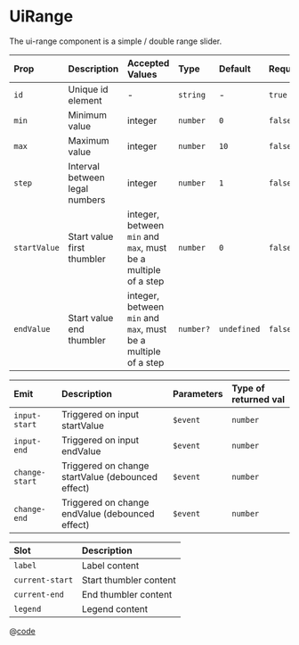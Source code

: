 # UiRange

The ui-range component is a simple / double range slider.

| Prop         | Description                    | Accepted Values                                                | Type      | Default     | Required |
| :----------- | :----------------------------- | :------------------------------------------------------------- | :-------- | :---------- | :------- |
| `id`         | Unique id element              | -                                                              | `string`  | -           | `true`   |
| `min`        | Minimum value                  | integer                                                        | `number`  | `0`         | `false`  |
| `max`        | Maximum value                  | integer                                                        | `number`  | `10`        | `false`  |
| `step`       | Interval between legal numbers | integer                                                        | `number`  | `1`         | `false`  |
| `startValue` | Start value first thumbler     | integer, between `min` and `max`, must be a multiple of a step | `number`  | `0`         | `false`  |
| `endValue`   | Start value end thumbler       | integer, between `min` and `max`, must be a multiple of a step | `number?` | `undefined` | `false`  |

| Emit           | Description                                       | Parameters | Type of returned val |
| :------------- | :------------------------------------------------ | :--------- | :------------------- |
| `input-start`  | Triggered on input startValue                     | `$event`   | `number`             |
| `input-end`    | Triggered on input endValue                       | `$event`   | `number`             |
| `change-start` | Triggered on change startValue (debounced effect) | `$event`   | `number`             |
| `change-end`   | Triggered on change endValue (debounced effect)   | `$event`   | `number`             |

| Slot            | Description            |
| :-------------- | :--------------------- |
| `label`         | Label content          |
| `current-start` | Start thumbler content |
| `current-end`   | End thumbler content   |
| `legend`        | Legend content         |

<DemoUiRange />

<script setup>
import DemoUiRange from '~/components/demo/DemoUiRange.vue';
</script>

@[code](~/components/demo/DemoUiRange.vue)
